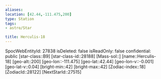 ```yaml
---
aliases: 
location: [42.44,-111.475,200]
type: Station
tags:
- astro/Star

title: Herculis-18
---
```

SpocWebEntityId: 27838
isDeleted: false
isReadOnly: false
confidential: public
[star-class::B9]
[star-class-id::28188]
[Mass-sol::]
[name::Herculis-18]
[geo-alt::200]
[geo-lon::-111.475]
[geo-lat::42.44]
[geo-lon-v::-0.001]
[geo-lat-v::0.04]
[bright-min::42]
[bright-max::42]
[Zodiac-index::18]
[ZodiacId::28122]
[NextStarId::27515]



